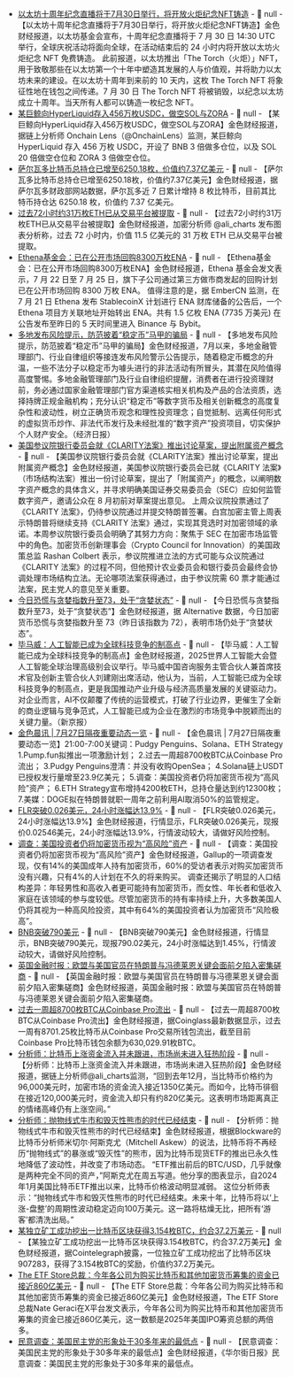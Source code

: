 - [以太坊十周年纪念直播将于7月30日举行，将开放火炬纪念NFT铸造](https://x.com/ethereumfndn/status/1949142236744265879) - 📰 null - 【以太坊十周年纪念直播将于7月30日举行，将开放火炬纪念NFT铸造】金色财经报道，以太坊基金会宣布，十周年纪念直播将于 7 月 30 日 14:30 UTC 举行，全球庆祝活动将面向全球，在活动结束后的 24 小时内将开放以太坊火炬纪念 NFT 免费铸造。 
此前报道，以太坊推出「The Torch（火炬）」NFT，用于致敬那些在以太坊第一个十年中塑造其发展的人与价值观，并将助力以太坊未来的建设。在以太坊十周年到来前的 10 天内，这枚 The Torch NFT 将象征性地在钱包之间传递。7 月 30 日 The Torch NFT 将被销毁，以纪念以太坊成立十周年。当天所有人都可以铸造一枚纪念 NFT。
- [某巨鲸向HyperLiquid存入456万枚USDC，做空SOL与ZORA](https://x.com/OnchainLens/status/1949277257253757287) - 📰 null - 【某巨鲸向HyperLiquid存入456万枚USDC，做空SOL与ZORA】金色财经报道，据链上分析师 Onchain Lens（@OnchainLens）监测，某巨鲸向 HyperLiquid 存入 456 万枚 USDC，开设了 BNB 3 倍做多仓位，以及 SOL 20 倍做空仓位和 ZORA 3 倍做空仓位。
- [萨尔瓦多比特币总持仓已增至6250.18枚，价值约7.37亿美元](https://bitcoin.gob.sv/zh/) - 📰 null - 【萨尔瓦多比特币总持仓已增至6250.18枚，价值约7.37亿美元】金色财经报道，据萨尔瓦多财政部网站数据，萨尔瓦多近 7 日累计增持 8 枚比特币，目前其比特币持仓达 6250.18 枚，价值约 7.37 亿美元。
- [过去72小时约31万枚ETH已从交易平台被提取](https://x.com/ali_charts/status/1949270511587831883) - 📰 null - 【过去72小时约31万枚ETH已从交易平台被提取】金色财经报道，加密分析师 @ali_charts 发布图表分析称，过去 72 小时内，价值 11.5 亿美元的 31 万枚 ETH 已从交易平台被提取。
- [Ethena基金会：已在公开市场回购8300万枚ENA](https://x.com/EthenaFndtn/status/1949191161375273241) - 📰 null - 【Ethena基金会：已在公开市场回购8300万枚ENA】金色财经报道，Ethena 基金会发文表示，7 月 22 日至 7 月 25 日，旗下子公司通过第三方做市商发起的回购计划已在公开市场回购 8300 万枚 ENA。 
值得注意的是，据 EmberCN 监测，在 7 月 21 日 Ethena 发布 StablecoinX 计划进行 ENA 财库储备的公告后，一个 Ethena 项目方关联地址开始转出 ENA。共有 1.5 亿枚 ENA (7735 万美元) 在公告发布至昨日的 5 天时间里进入 Binance 与 Bybit。
- [多地发布风险提示，防范披着“稳定币”马甲的骗局](https://flash.jin10.com/detail/20250727083425712800) - 📰 null - 【多地发布风险提示，防范披着“稳定币”马甲的骗局】金色财经报道，7月以来，多地金融管理部门、行业自律组织等接连发布风险警示公告提示，随着稳定币概念的升温，一些不法分子以稳定币为噱头进行的非法活动有所冒头，其潜在风险值得高度警惕。多地金融管理部门及行业自律组织提醒，消费者在进行投资理财前，务必通过国家金融管理部门官方渠道核实相关机构及产品的合法资质，选择持牌正规金融机构；充分认识“稳定币”等数字货币及相关创新概念的高度复杂性和波动性，树立正确货币观念和理性投资理念；自觉抵制、远离任何形式的虚拟货币炒作、非法代币发行及未经批准的“数字资产”投资项目，切实保护个人财产安全。（经济日报）
- [美国参议院银行委员会就《CLARITY法案》推出讨论草案，提出附属资产概念](https://www.coindesk.com/news-analysis/2025/07/26/state-of-crypto-the-senate-responds-to-clarity-act) - 📰 null - 【美国参议院银行委员会就《CLARITY法案》推出讨论草案，提出附属资产概念】金色财经报道，美国参议院银行委员会已就《CLARITY 法案》（市场结构法案）推出一份讨论草案，提出了「附属资产」的概念，以阐明数字资产概念的具体含义，并寻求明确美国证券交易委员会（SEC）应如何监管数字资产，邀请公众在 8 月初前对草案提出意见。 
上周众议院投票通过了《CLARITY 法案》，仍待参议院通过并提交特朗普签署。白宫加密主管上周表示特朗普将继续支持《CLARITY 法案》通过，实现其竞选时对加密领域的承诺。本周参议院银行委员会明确了其努力方向：聚焦于 SEC 在加密市场监管中的角色。加密货币创新理事会（Crypto Council for Innovation）的美国政策总监 Rashan Colbert 表示，参议院推进立法的方式可能与众议院通过《CLARITY 法案》的过程不同，但他预计农业委员会和银行委员会最终会协调处理市场结构立法。无论哪项法案获得通过，由于参议院需 60 票才能通过法案，民主党人的意见至关重要。
- [今日恐慌与贪婪指数升至73，处于“贪婪状态”](https://alternative.me/crypto/fear-and-greed-index/#google_vignette) - 📰 null - 【今日恐慌与贪婪指数升至73，处于“贪婪状态”】金色财经报道，据 Alternative 数据，今日加密货币恐慌与贪婪指数升至 73（昨日该指数为 72），表明市场仍处于“贪婪状态”。
- [毕马威：人工智能已成为全球科技竞争的制高点](https://finance.sina.com.cn/jjxw/2025-07-27/doc-infhvsep7409006.shtml?cre=tianyi&mod=pchp&loc=15&r=0&rfunc=78&tj=cxvertical_pc_hp&tr=12) - 📰 null - 【毕马威：人工智能已成为全球科技竞争的制高点】金色财经报道，2025世界人工智能大会暨人工智能全球治理高级别会议举行。毕马威中国咨询服务主管合伙人兼首席技术官及创新主管合伙人刘建刚出席活动，他认为，当前，人工智能已成为全球科技竞争的制高点，更是我国推动产业升级与经济高质量发展的关键驱动力。对企业而言，AI不仅颠覆了传统的运营模式，打破了行业边界，更催生了全新的商业逻辑与竞争范式，人工智能已成为企业在激烈的市场竞争中脱颖而出的关键力量。（新京报）
- [金色晨讯 | 7月27日隔夜重要动态一览]() - 📰 null - 【金色晨讯 | 7月27日隔夜重要动态一览】21:00-7:00关键词：Pudgy Penguins、Solana、ETH Strategy 
1.Pump.fun拟推出一项激励计划； 
2.过去一周超8700枚BTC从Coinbase Pro流出； 
3.Pudgy Penguins澄清：并没有收购OpenSea； 
4.Solana链上USDT已授权发行量增至23.9亿美元； 
5.调查：美国投资者仍将加密货币视为“高风险”资产； 
6.ETH Strategy宣布增持4200枚ETH，总持仓量达到约12300枚； 
7.美媒：DOGE拟在特朗普就职一周年之前利用AI取消50%的监管规定。
- [FLR突破0.026美元，24小时涨幅达13.9%](https://www.coingecko.com/zh/%E6%95%B0%E5%AD%97%E8%B4%A7%E5%B8%81/flare) - 📰 null - 【FLR突破0.026美元，24小时涨幅达13.9%】金色财经报道，行情显示，FLR突破0.026美元，现报价0.02546美元，24小时涨幅达13.9%，行情波动较大，请做好风险控制。
- [调查：美国投资者仍将加密货币视为“高风险”资产](https://www.coindesk.com/business/2025/07/26/crypto-still-seen-as-risky-among-u-s-investors-despite-ownership-surging-8x-since-2018-survey) - 📰 null - 【调查：美国投资者仍将加密货币视为“高风险”资产】金色财经报道，Gallup的一项调查发现，仅有14%的美国成年人持有加密货币，60%的受访者表示对购买加密货币没有兴趣，只有4%的人计划在不久的将来购买。 
调查还揭示了明显的人口结构差异：年轻男性和高收入者更可能持有加密货币，而女性、年长者和低收入家庭在该领域的参与度较低。尽管加密货币的持有率持续上升，大多数美国人仍将其视为一种高风险投资，其中有64%的美国投资者认为加密货币“风险极高”。
- [BNB突破790美元]() - 📰 null - 【BNB突破790美元】金色财经报道，行情显示，BNB突破790美元，现报790.02美元，24小时涨幅达到1.45%，行情波动较大，请做好风险控制。
- [英国金融时报：欧盟与美国官员在特朗普与冯德莱恩关键会面前夕陷入密集磋商]() - 📰 null - 【英国金融时报：欧盟与美国官员在特朗普与冯德莱恩关键会面前夕陷入密集磋商】金色财经报道，英国金融时报：欧盟与美国官员在特朗普与冯德莱恩关键会面前夕陷入密集磋商。
- [过去一周超8700枚BTC从Coinbase Pro流出](https://www.coinglass.com/zh/Balance) - 📰 null - 【过去一周超8700枚BTC从Coinbase Pro流出】金色财经报道，据Coinglass最新数据显示，过去一周有8701.25枚比特币从Coinbase Pro交易所钱包流出，截至目前Coinbase Pro比特币钱包余额为630,029.91枚BTC。
- [分析师：比特币上涨资金流入并未跟进，市场尚未进入狂热阶段](https://x.com/ali_charts/status/1949183186917044525) - 📰 null - 【分析师：比特币上涨资金流入并未跟进，市场尚未进入狂热阶段】金色财经报道，据链上分析师@ali_charts监测，“回到去年12月，当比特币价格约为96,000美元时，加密市场的资金流入接近1350亿美元。而如今，比特币徘徊在接近120,000美元时，资金流入却只有约820亿美元。这表明市场距离真正的情绪高峰仍有上涨空间。”
- [分析师：抛物线式牛市和毁灭性熊市的时代已经结束](https://cointelegraph.com/news/parabolic-btc-bull-markets-devastating-bear-markets-over) - 📰 null - 【分析师：抛物线式牛市和毁灭性熊市的时代已经结束】金色财经报道，根据Blockware的比特币分析师米切尔·阿斯克尤（Mitchell Askew）的说法，比特币将不再经历“抛物线式”的暴涨或“毁灭性”的熊市，因为比特币现货ETF的推出已永久性地降低了波动性，并改变了市场动态。 
“ETF推出前后的BTC/USD，几乎就像是两种完全不同的资产，”阿斯克尤在周五写道。他分享的图表显示，自2024年1月美国比特币ETF推出以来，比特币价格波动明显减弱。 
这位分析师表示：“抛物线式牛市和毁灭性熊市的时代已经结束。未来十年，比特币将以‘上涨-盘整’的周期性波动稳定迈向100万美元。这一路将枯燥无比，把所有‘游客’都清洗出局。”
- [某独立矿工成功挖出一比特币区块获得3.154枚BTC，约合37.2万美元](https://x.com/Cointelegraph/status/1949198252408021137) - 📰 null - 【某独立矿工成功挖出一比特币区块获得3.154枚BTC，约合37.2万美元】金色财经报道，据Cointelegraph披露，一位独立矿工成功挖出了比特币区块907283，获得了3.154枚BTC的奖励，价值约37.2万美元。
- [The ETF Store总裁：今年各公司为购买比特币和其他加密货币筹集的资金已接近860亿美元](https://x.com/NateGeraci/status/1949184957844218345) - 📰 null - 【The ETF Store总裁：今年各公司为购买比特币和其他加密货币筹集的资金已接近860亿美元】金色财经报道，The ETF Store总裁Nate Geraci在X平台发文表示，今年各公司为购买比特币和其他加密货币筹集的资金已接近860亿美元，这一数额是2025年美国IPO筹资总额的两倍多。
- [民意调查：美国民主党的形象处于30多年来的最低点]() - 📰 null - 【民意调查：美国民主党的形象处于30多年来的最低点】金色财经报道，《华尔街日报》民意调查：美国民主党的形象处于30多年来的最低点。
